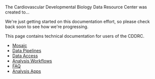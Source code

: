 The Cardiovascular Developmental Biology Data Resource Center was created to...

We're just getting started on this documentation effort, so please check back soon to see how we're progressing.

This page contains technical documentation for users of the CDDRC.

* [Mosaic](mosaic)
* [Data Pipelines](data_pipelines)
* [Data Access](data_access)
* [Analysis Workflows](analysis_workflows)
* [FAQ](faq)
* [Analysis Apps](analysis_apps)


